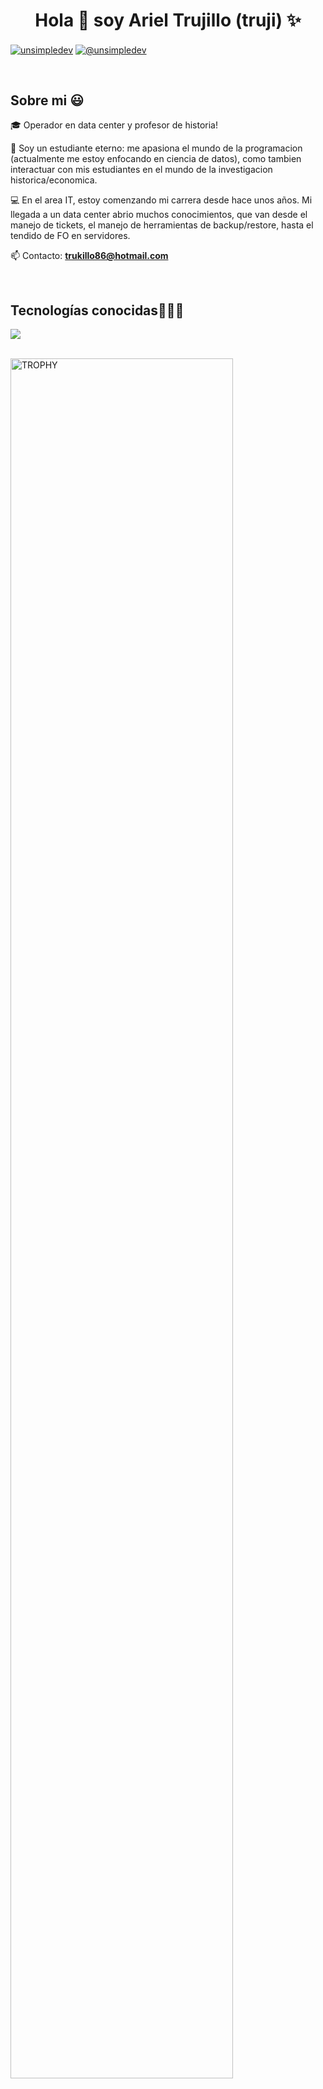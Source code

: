 <h1 align="center">Hola 👋  soy Ariel Trujillo (truji) ✨ </h1> 

<p align="left">
<a href="https://www.linkedin.com/in/sergio-ariel-trujillo/" target="blank"><img align="center" src="https://img.shields.io/badge/LinkedIn-0077B5?style=for-the-badge&logo=linkedin&logoColor=white" alt="unsimpledev"/></a>
<a href = "mailto:trukillo86@hotmail.com" target="blank"><img align="center" src="https://img.shields.io/badge/Gmail-D14836?style=for-the-badge&logo=gmail&logoColor=white" alt="@unsimpledev"  /></a>
  </p>
<br>
<h2>Sobre mi 😃</h2>
<!--Intro start-->

<p align="left">
🎓 Operador en data center y profesor de historia!

🎥 Soy un estudiante eterno: me apasiona el mundo de la programacion (actualmente me estoy enfocando en ciencia de datos), como tambien interactuar con mis estudiantes en el mundo de la investigacion historica/economica. 

💻 En el area IT, estoy comenzando mi carrera desde hace unos años. Mi llegada a un data center abrio muchos conocimientos, que van desde el manejo de tickets, el manejo de herramientas de backup/restore, hasta el tendido de FO en servidores.

📫 Contacto: **trukillo86@hotmail.com**
<!--Intro end-->
  </p>
<br>

<h2 >Tecnologías conocidas👨🏻‍💻</h2>
<!--tech stack icons-->
<p align="left">
  <a href="https://skillicons.dev">
    <img src="https://skillicons.dev/icons?i=py,mysql,sqlite,docker,vscode,linux,ps&perline=12" />
  </a>
</p>
<br>

<!--- trophy (start) -->
<div align=left>
  <a href="https://github.com/ryo-ma/github-profile-trophy" title="Go to Source">
      <img align="center" width=84% src="https://github-profile-trophy.vercel.app/?username=unsimpledev&theme=radical&row=1&column=7&margin-h=15&margin-w=5&no-bg=true" alt="TROPHY" />
    </a>
</div>
<!--- trophy (start) -->


</p>        
<!--- stats (end) -->

<!---
truji86/truji86 is a ✨ special ✨ repository because its `README.md` (this file) appears on your GitHub profile.
You can click the Preview link to take a look at your changes.
--->
